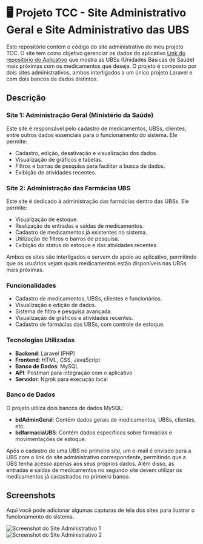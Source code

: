 # 🖥️ Projeto TCC - Site Administrativo Geral e Site Administrativo das UBS

Este repositório contém o código do site administrativo do meu projeto TCC. O site tem como objetivo gerenciar os dados do aplicativo [Link do repositório do Aplicativo](https://github.com/Gabidanety/Projeto-TCC-FarmaSUS-Mobile)
 que mostra as UBSs (Unidades Básicas de Saúde) mais próximas com os medicamentos que deseja. O projeto é composto por dois sites administrativos, ambos interligados a um único projeto Laravel e com dois bancos de dados distintos.


## Descrição

### Site 1: **Administração Geral** (Ministério da Saúde)
Este site é responsável pelo cadastro de medicamentos, UBSs, clientes, entre outros dados essenciais para o funcionamento do sistema. Ele permite:
- Cadastro, edição, desativação e visualização dos dados.
- Visualização de gráficos e tabelas.
- Filtros e barras de pesquisa para facilitar a busca de dados.
- Exibição de atividades recentes.

### Site 2: **Administração das Farmácias UBS**
Este site é dedicado à administração das farmácias dentro das UBSs. Ele permite:
- Visualização de estoque.
- Realização de entradas e saídas de medicamentos.
- Cadastro de medicamentos já existentes no sistema.
- Utilização de filtros e barras de pesquisa.
- Exibição do status do estoque e das atividades recentes.

Ambos os sites são interligados e servem de apoio ao aplicativo, permitindo que os usuários vejam quais medicamentos estão disponíveis nas UBSs mais próximas.

### Funcionalidades
- Cadastro de medicamentos, UBSs, clientes e funcionários.
- Visualização e edição de dados.
- Sistema de filtro e pesquisa avançada.
- Visualização de gráficos e atividades recentes.
- Cadastro de farmácias das UBSs, com controle de estoque.

### Tecnologias Utilizadas
- **Backend**: Laravel (PHP)
- **Frontend**: HTML, CSS, JavaScript
- **Banco de Dados**: MySQL
- **API**: Postman para integração com o aplicativo
- **Servidor**: Ngrok para execução local

### Banco de Dados
O projeto utiliza dois bancos de dados MySQL:  
- **bdAdminGeral**: Contém dados gerais de medicamentos, UBSs, clientes, etc.
- **bdfarmaciaUBS**: Contém dados específicos sobre farmácias e movimentações de estoque.

Após o cadastro de uma UBS no primeiro site, um e-mail é enviado para a UBS com o link do site administrativo correspondente, permitindo que a UBS tenha acesso apenas aos seus próprios dados. Além disso, as entradas e saídas de medicamentos no segundo site devem utilizar os medicamentos já cadastrados no primeiro banco.

## Screenshots
Aqui você pode adicionar algumas capturas de tela dos sites para ilustrar o funcionamento do sistema.

![Screenshot do Site Administrativo 1](link-da-imagem-1)
![Screenshot do Site Administrativo 2](link-da-imagem-2)


